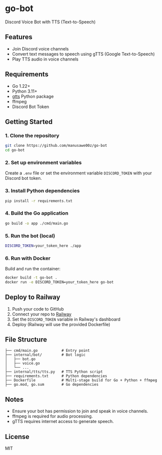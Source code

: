 # go-bot

Discord Voice Bot with TTS (Text-to-Speech)

## Features
- Join Discord voice channels
- Convert text messages to speech using gTTS (Google Text-to-Speech)
- Play TTS audio in voice channels

## Requirements
- Go 1.22+
- Python 3.11+
- [gtts](https://pypi.org/project/gTTS/) Python package
- ffmpeg
- Discord Bot Token

## Getting Started

### 1. Clone the repository
```sh
git clone https://github.com/manusawe00z/go-bot
cd go-bot
```

### 2. Set up environment variables
Create a `.env` file or set the environment variable `DISCORD_TOKEN` with your Discord bot token.

### 3. Install Python dependencies
```sh
pip install -r requirements.txt
```

### 4. Build the Go application
```sh
go build -o app ./cmd/main.go
```

### 5. Run the bot (local)
```sh
DISCORD_TOKEN=your_token_here ./app
```

### 6. Run with Docker
Build and run the container:
```sh
docker build -t go-bot .
docker run -e DISCORD_TOKEN=your_token_here go-bot
```

## Deploy to Railway
1. Push your code to GitHub
2. Connect your repo to [Railway](https://railway.app)
3. Set the `DISCORD_TOKEN` variable in Railway's dashboard
4. Deploy (Railway will use the provided Dockerfile)

## File Structure
```
├── cmd/main.go           # Entry point
├── internal/bot/         # Bot logic
│   ├── bot.go
│   ├── voice.go
│   └── ...
├── internal/tts/tts.py   # TTS Python script
├── requirements.txt      # Python dependencies
├── Dockerfile            # Multi-stage build for Go + Python + ffmpeg
├── go.mod, go.sum        # Go dependencies
```

## Notes
- Ensure your bot has permission to join and speak in voice channels.
- ffmpeg is required for audio processing.
- gTTS requires internet access to generate speech.

## License
MIT
